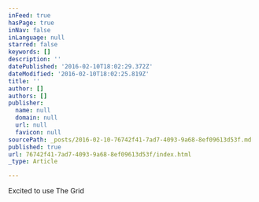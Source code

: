 ```yaml
---
inFeed: true
hasPage: true
inNav: false
inLanguage: null
starred: false
keywords: []
description: ''
datePublished: '2016-02-10T18:02:29.372Z'
dateModified: '2016-02-10T18:02:25.819Z'
title: ''
author: []
authors: []
publisher:
  name: null
  domain: null
  url: null
  favicon: null
sourcePath: _posts/2016-02-10-76742f41-7ad7-4093-9a68-8ef09613d53f.md
published: true
url: 76742f41-7ad7-4093-9a68-8ef09613d53f/index.html
_type: Article

---
```

Excited to use The Grid